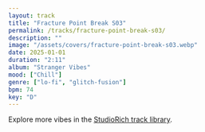 ```yaml
---
layout: track
title: "Fracture Point Break S03"
permalink: /tracks/fracture-point-break-s03/
description: ""
image: "/assets/covers/fracture-point-break-s03.webp"
date: 2025-01-01
duration: "2:11"
album: "Stranger Vibes"
mood: ["Chill"]
genre: ["lo-fi", "glitch-fusion"]
bpm: 74
key: "D"
---
```


Explore more vibes in the [StudioRich track library](/tracks/).
